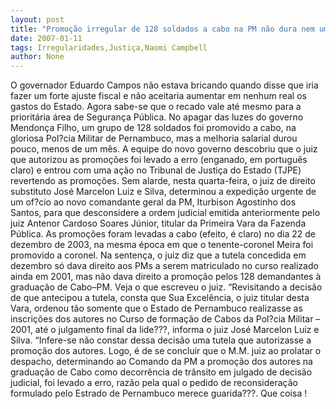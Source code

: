 ```yaml
---
layout: post
title: "Promoção irregular de 128 soldados a cabo na PM não dura nem um mês e cai na justiça"
date: 2007-01-11
tags: Irregularidades,Justiça,Naomi Campbell
author: None
---
```

O governador Eduardo Campos não estava bricando quando disse que iria fazer um forte ajuste fiscal e não aceitaria aumentar em nenhum real os gastos do Estado. Agora sabe-se que o recado vale até mesmo para a prioritária área de Segurança Pública.
No apagar das luzes do governo Mendonça Filho, um grupo de 128 soldados foi promovido a cabo, na gloriosa Pol?cia Militar de Pernambuco, mas a melhoria salarial durou pouco, menos de um mês.
A equipe do novo governo descobriu que o juiz que autorizou as promoções foi levado a erro (enganado, em português claro) e entrou com uma ação no Tribunal de Justiça do Estado (TJPE) revertendo as promoções.
Sem alarde, nesta quarta-feira, o juiz de direito substituto José Marcelon Luiz e Silva, determinou a expedição urgente de um of?cio ao novo comandante geral da PM, Iturbison Agostinho dos Santos, para que desconsidere a ordem judicial emitida anteriormente pelo juiz Antenor Cardoso Soares Júnior, titular da Primeira Vara da Fazenda Pública.
As promoções foram levadas a cabo (efeito, é claro) no dia 22 de dezembro de 2003, na mesma época em que o tenente-coronel Meira foi promovido a coronel.
Na sentença, o juiz diz que a tutela concedida em dezembro só dava direito aos PMs a serem matriculado no curso realizado ainda em 2001, mas não dava direito a promoção pelos 128 demandantes à graduação de Cabo–PM. 
Veja o que escreveu o juiz.
“Revisitando a decisão de que antecipou a tutela, consta que Sua Excelência, o juiz titular desta Vara, ordenou tão somente que o Estado de Pernambuco realizasse as inscrições dos autores no Curso de formação de Cabos da Pol?cia Militar – 2001, até o julgamento final da lide???, informa o juiz José Marcelon Luiz e Silva. 
“Infere-se não constar dessa decisão uma tutela que autorizasse a promoção dos autores. Logo, é de se concluir que o M.M. juiz ao prolatar o despacho, determinando ao Comando da PM a promoção dos autores na graduação de Cabo como decorrência de trânsito em julgado de decisão judicial, foi levado a erro, razão pela qual o pedido de reconsideração formulado pelo Estrado de Pernambuco merece guarida???.
Que coisa ! 